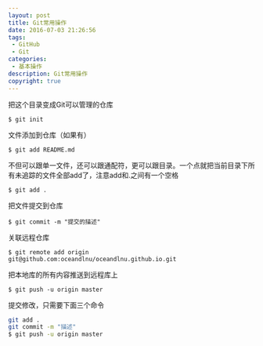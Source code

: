 ```yaml
---
layout: post
title: Git常用操作
date: 2016-07-03 21:26:56
tags:
 - GitHub
 - Git
categories:
 - 基本操作
description: Git常用操作
copyright: true
---
```

把这个目录变成Git可以管理的仓库

	$ git init
文件添加到仓库（如果有）

	$ git add README.md
不但可以跟单一文件，还可以跟通配符，更可以跟目录。一个点就把当前目录下所有未追踪的文件全部add了，注意add和.之间有一个空格

	$ git add .
把文件提交到仓库

	$ git commit -m "提交的描述"
关联远程仓库

	$ git remote add origin git@github.com:oceandlnu/oceandlnu.github.io.git
把本地库的所有内容推送到远程库上

	$ git push -u origin master
提交修改，只需要下面三个命令

```bash
git add .
git commit -m "描述"
$ git push -u origin master
```